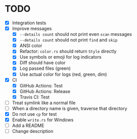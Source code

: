 # TODO

* [x] Integration tests
* [x] Improve messages
  * [x] `--details count` should not print even `scan` messages
  * [x] `--details count` should not print `find` and `skip`
  * [x] ANSI color
  * [x] Refactor: `color.rs` should return `Style` directly
  * [x] Use symbols or emoji for log indicators
  * [x] Diff should have color
  * [x] Log passed files (green)
  * [x] Use actual color for logs (red, green, dim)
* [x] CI
  * [x] GitHub Actions: Test
  * [x] GitHub Actions: Release
  * [x] Travis CI: Test
* [ ] Treat symlink like a normal file
* [ ] When a directory name is given, traverse that directory
* [x] Do not use `cp` for test
* [x] Enable `write.rs` for Windows
* [ ] Add a README
* [ ] Change description

